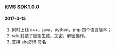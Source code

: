 
### KMS SDK1.0.0 
#### 2017-3-13
1. 同时上线 c++，java，python，php 四个语言版本；
2. sdk 封装了密钥生成，加密，解密操作。
3. 支持 sha256 签名


